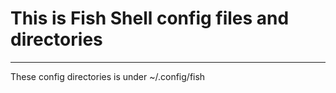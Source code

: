 # This is Fish Shell config files and directories

---

These config directories is under ~/.config/fish
